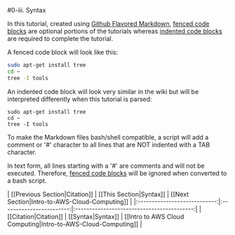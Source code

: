 #0-iii. Syntax

In this tutorial, created using [Github Flavored Markdown](https://help.github.com/articles/github-flavored-markdown), [fenced code blocks](https://help.github.com/articles/github-flavored-markdown/#fenced-code-blocks) are optional portions of the tutorials whereas [indented code blocks](http://daringfireball.net/projects/markdown/syntax#precode) are required to complete the tutorial.

A fenced code block will look like this:
```bash
sudo apt-get install tree
cd ~
tree -I tools 
```

An indented code block will look very similar in the wiki but will be interpreted differently when this tutorial is parsed:

    sudo apt-get install tree
    cd ~
    tree -I tools 

To make the Markdown files bash/shell compatible, a script will add a comment or '#' character to all lines that are NOT indented with a TAB character.

In text form, all lines starting with a '#' are comments and will not be executed.  Therefore, [fenced code blocks](https://help.github.com/articles/github-flavored-markdown/#fenced-code-blocks) will be ignored when converted to a bash script.

| [[Previous Section|Citation]] | [[This Section|Syntax]]  | [[Next Section|Intro-to-AWS-Cloud-Computing]] |
|:----------------------------:|:------------------------:|:------------------------------------------:|
| [[Citation|Citation]]          | [[Syntax|Syntax]]        | [[Intro to AWS Cloud Computing|Intro-to-AWS-Cloud-Computing]]       |
